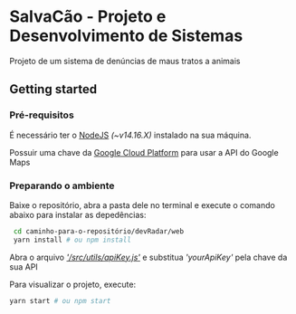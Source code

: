 # SalvaCão - Projeto e Desenvolvimento de Sistemas

Projeto de um sistema de denúncias de maus tratos a animais

## Getting started

### Pré-requisitos

É necessário ter o [NodeJS](https://nodejs.org/en/) _(~v14.16.X)_ instalado na sua máquina.

Possuir uma chave da [Google Cloud Platform](https://console.cloud.google.com/home) para usar a API do Google Maps

### Preparando o ambiente

Baixe o repositório, abra a pasta dele no terminal e execute o comando abaixo para instalar as depedências:

``` bash
 cd caminho-para-o-repositório/devRadar/web
 yarn install # ou npm install
``` 

Abra o arquivo _['/src/utils/apiKey.js'](https://github.com/lauanS/salvaCao/blob/dev/src/utils/apiKey.js)_ e substitua _'yourApiKey'_ pela chave da sua API

Para visualizar o projeto, execute:

``` bash
yarn start # ou npm start
``` 

